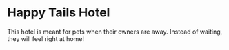 # Happy Tails Hotel

This hotel is meant for pets when their owners are away. Instead of waiting, they will feel right at home!
